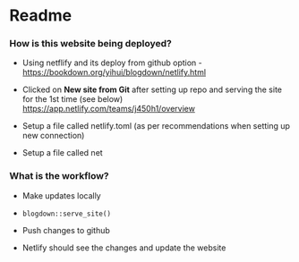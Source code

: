 # Readme

### How is this website being deployed?

-   Using netflify and its deploy from github option - <https://bookdown.org/yihui/blogdown/netlify.html>

  - Clicked on **New site from Git** after setting up repo and serving the site for the 1st time (see below) <https://app.netlify.com/teams/j450h1/overview>
  
  - Setup a file called netlify.toml (as per recommendations when setting up new connection)

- Setup a file called net

### What is the workflow?

-   Make updates locally

-   `blogdown::serve_site()`

-   Push changes to github

-   Netlify should see the changes and update the website
